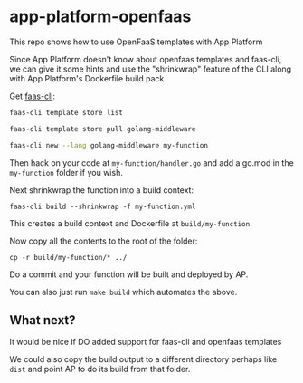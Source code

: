 # app-platform-openfaas

This repo shows how to use OpenFaaS templates with App Platform

Since App Platform doesn't know about openfaas templates and faas-cli, we can give it some hints and use the "shrinkwrap" feature of the CLI along with App Platform's Dockerfile build pack.

Get [faas-cli](https://github.com/openfaas/faas-cli):

```bash
faas-cli template store list

faas-cli template store pull golang-middleware

faas-cli new --lang golang-middleware my-function
```

Then hack on your code at `my-function/handler.go` and add a go.mod in the `my-function` folder if you wish.

Next shrinkwrap the function into a build context:

```
faas-cli build --shrinkwrap -f my-function.yml
```

This creates a build context and Dockerfile at `build/my-function`

Now copy all the contents to the root of the folder:

```
cp -r build/my-function/* ../
```

Do a commit and your function will be built and deployed by AP.

You can also just run `make build` which automates the above.

## What next?

It would be nice if DO added support for faas-cli and openfaas templates

We could also copy the build output to a different directory perhaps like `dist` and point AP to do its build from that folder.
